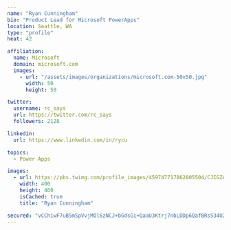 ```yaml
---
name: "Ryan Cunningham"
bio: "Product Lead for Microsoft PowerApps"
location: Seattle, WA
type: "profile"
heat: 42

affiliation:
  name: Microsoft
  domain: microsoft.com
  images:
    - url: "/assets/images/organizations/microsoft.com-50x50.jpg"
      width: 50
      height: 50

twitter:
  username: rc_says
  url: https://twitter.com/rc_says
  followers: 2128

linkedin:
  url: https://www.linkedin.com/in/rycu

topics:
  - Power Apps

images:
  - url: https://pbs.twimg.com/profile_images/459747717862805504/CJIGZejd_400x400.png
    width: 400
    height: 400
    isCached: true
    title: "Ryan Cunningham"

secured: "vCChiwF7uB5mSpVvjMOl6zNCJ+bGdsGi+QaaU3Ktrj7nbLDDp6QafBRsS34U25M6v3LPXrVMcc9upvrCetTEIsDCSo9wNCTYH+1woUM3Pq9W2Iy1o7DRQldgwtWwb+PAGcdeie1kG10fBIim7YqFZ/INw0/VmY9M2xwatlTi9qj7/sCab4qSHN4qYZhjRhadOnR+yLEqnKzsxhf66DPXe7lMbJP/4JNFwnqlakKmKckmZvrd0iv3AZ7B14Qh/ZfhB7zwnyEkVDwaIGUxjglnTXFOECZVaOO2fM6et38v4o7NwxVR1594dG2bLJU2m5/5MdFzsnckOPpQpGz2K2lgM/abZ0L8ostR5a8ZV0GAXks2AjyX7xarHrLeE3nk5larRNAbowObpexsc+HiYiDEWoLcVCGmTF0xRzJSFlZDX3g=;/yzuc1kF0Fu4hThgJJCl+A=="
---
```


